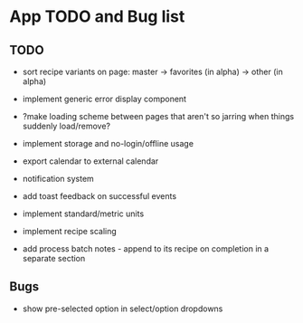 # App TODO and Bug list

## TODO

* sort recipe variants on page: master -> favorites (in alpha) -> other (in alpha)

* implement generic error display component

* ?make loading scheme between pages that aren't
so jarring when things suddenly load/remove?

* implement storage and no-login/offline usage

* export calendar to external calendar

* notification system

* add toast feedback on successful events

* implement standard/metric units

* implement recipe scaling

* add process batch notes - append to its recipe on completion in a separate section


## Bugs

* show pre-selected option in select/option dropdowns
